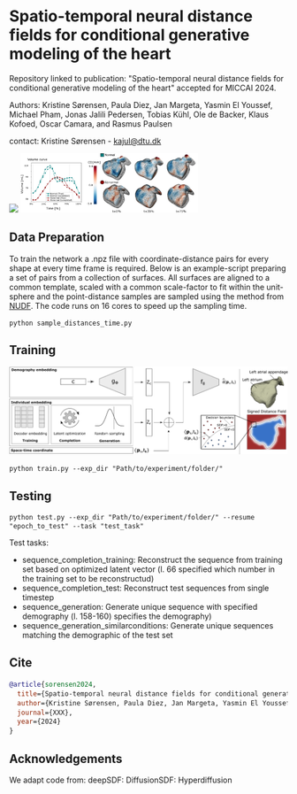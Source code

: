 # Spatio-temporal neural distance fields for conditional generative modeling of the heart
Repository linked to publication: "Spatio-temporal neural distance fields for conditional generative modeling of the heart" accepted for MICCAI 2024. 

Authors: Kristine Sørensen, Paula Diez, Jan Margeta, Yasmin El Youssef, Michael Pham, Jonas Jalili Pedersen, Tobias Kühl, Ole de Backer, Klaus Kofoed, Oscar Camara, and Rasmus Paulsen

contact: Kristine Sørensen - kajul@dtu.dk

<div>
    <img src="https://github.com/kristineaajuhl/spatio_temporal_generative_cardiac_model/blob/main/normal_cropped.gif" width="35%"/>
    <img src="https://github.com/kristineaajuhl/spatio_temporal_generative_cardiac_model/blob/main/reconstruction_v2.png" width="64%"/>
</div>

## Data Preparation
To train the network a .npz file with coordinate-distance pairs for every shape at every time frame is required.
Below is an example-script preparing a set of pairs from a collection of surfaces. All surfaces are aligned to a common template, scaled with a common scale-factor to fit within the unit-sphere and the point-distance samples are sampled using the method from [NUDF](https://github.com/kristineaajuhl/NUDF).
The code runs on 16 cores to speed up the sampling time. 

```
python sample_distances_time.py
```

## Training
![](https://github.com/kristineaajuhl/spatio_temporal_generative_cardiac_model/blob/main/pipeline.png)

```
python train.py --exp_dir "Path/to/experiment/folder/" 
```

## Testing
```
python test.py --exp_dir "Path/to/experiment/folder/" --resume "epoch_to_test" --task "test_task"
```

Test tasks: 
- sequence_completion_training: Reconstruct the sequence from training set based on optimized latent vector (l. 66 specified which number in the training set to be reconstructud)
- sequence_completion_test: Reconstruct test sequences from single timestep
- sequence_generation: Generate unique sequence with specified demography (l. 158-160) specifies the demography)
- sequence_generation_similarconditions: Generate unique sequences matching the demographic of the test set

## Cite

```bibtex
@article{sorensen2024,
  title={Spatio-temporal neural distance fields for conditional generative modeling of the heart},
  author={Kristine Sørensen, Paula Diez, Jan Margeta, Yasmin El Youssef, Michael Pham, Jonas Jalili Pedersen, Tobias Kühl, Ole de Backer, Klaus Kofoed, Oscar Camara, and Rasmus Paulsen},
  journal={XXX},
  year={2024}
}
```

## Acknowledgements
We adapt code from: 
deepSDF: [](https://github.com/facebookresearch/DeepSDF)
DiffusionSDF: [](https://github.com/princeton-computational-imaging/Diffusion-SDF)
Hyperdiffusion [](https://github.com/Rgtemze/HyperDiffusion) 


